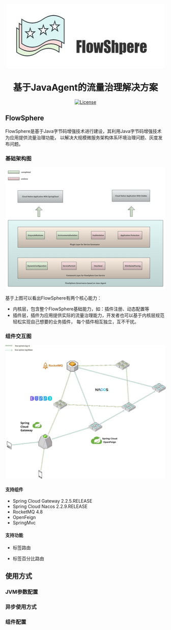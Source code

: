 <div align="center">
	<p></p>
	<p></p>
	<img src="https://github.com/ZShUn/flowsphere/blob/main/Resources/logo.jpg" width = "500" height = "200" alt="图片名称" align=center />
	<h1>基于JavaAgent的流量治理解决方案</h1>


[![License](https://img.shields.io/badge/license-Apache%202-4EB1BA.svg)](https://www.apache.org/licenses/LICENSE-2.0.html)

</div>





 


## FlowSphere

FlowSphere是基于Java字节码增强技术进行建设，其利用Java字节码增强技术为应用提供流量治理功能，
以解决大规模微服务架构体系环境治理问题、灰度发布问题。

### 基础架构图
![](https://github.com/ZShUn/flowsphere/blob/main/Resources/infrastructure.jpg)

基于上图可以看出FlowSphere有两个核心能力：

- 内核层，包含整个FlowSphere基础能力，如：插件注册、动态配置等
- 插件层，插件为应用提供实际的流量治理能力，开发者也可以基于内核层规范轻松实现自己想要的业务插件，
每个插件相互独立，互不干扰。

### 组件交互图

![](https://github.com/ZShUn/flowsphere/blob/main/Resources/plugin.jpg)

#### 支持组件
- Spring Cloud Gateway 2.2.5.RELEASE
- Spring Cloud Nacos 2.2.9.RELEASE
- RocketMQ 4.8
- OpenFeign
- SpringMvc


#### 支持功能

- 标签路由

- 标签百分比路由

## 使用方式
### JVM参数配置


### 异步使用方式


### 组件配置


